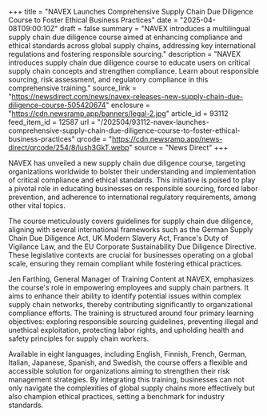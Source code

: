 +++
title = "NAVEX Launches Comprehensive Supply Chain Due Diligence Course to Foster Ethical Business Practices"
date = "2025-04-08T09:00:10Z"
draft = false
summary = "NAVEX introduces a multilingual supply chain due diligence course aimed at enhancing compliance and ethical standards across global supply chains, addressing key international regulations and fostering responsible sourcing."
description = "NAVEX introduces supply chain due diligence course to educate users on critical supply chain concepts and strengthen compliance. Learn about responsible sourcing, risk assessment, and regulatory compliance in this comprehensive training."
source_link = "https://newsdirect.com/news/navex-releases-new-supply-chain-due-diligence-course-505420674"
enclosure = "https://cdn.newsramp.app/banners/legal-2.jpg"
article_id = 93112
feed_item_id = 12587
url = "/202504/93112-navex-launches-comprehensive-supply-chain-due-diligence-course-to-foster-ethical-business-practices"
qrcode = "https://cdn.newsramp.app/news-direct/qrcode/254/8/lush3GkT.webp"
source = "News Direct"
+++

<p>NAVEX has unveiled a new supply chain due diligence course, targeting organizations worldwide to bolster their understanding and implementation of critical compliance and ethical standards. This initiative is poised to play a pivotal role in educating businesses on responsible sourcing, forced labor prevention, and adherence to international regulatory requirements, among other vital topics.</p><p>The course meticulously covers guidelines for supply chain due diligence, aligning with several international frameworks such as the German Supply Chain Due Diligence Act, UK Modern Slavery Act, France's Duty of Vigilance Law, and the EU Corporate Sustainability Due Diligence Directive. These legislative contexts are crucial for businesses operating on a global scale, ensuring they remain compliant while fostering ethical practices.</p><p>Jen Farthing, General Manager of Training Content at NAVEX, emphasizes the course's role in empowering employees and supply chain partners. It aims to enhance their ability to identify potential issues within complex supply chain networks, thereby contributing significantly to organizational compliance efforts. The training is structured around four primary learning objectives: exploring responsible sourcing guidelines, preventing illegal and unethical exploitation, protecting labor rights, and upholding health and safety principles for supply chain workers.</p><p>Available in eight languages, including English, Finnish, French, German, Italian, Japanese, Spanish, and Swedish, the course offers a flexible and accessible solution for organizations aiming to strengthen their risk management strategies. By integrating this training, businesses can not only navigate the complexities of global supply chains more effectively but also champion ethical practices, setting a benchmark for industry standards.</p>